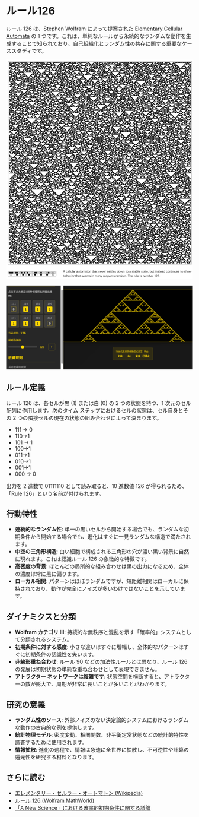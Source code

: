 # ルール126

ルール 126 は、Stephen Wolfram によって提案された [Elementary Cellular Automata](https://en.wikipedia.org/wiki/Elementary_cellular_auTomaton) の 1 つです。これは、単純なルールから永続的なランダムな動作を生成することで知られており、自己組織化とランダム性の共存に関する重要なケーススタディです。

![代替テキスト](../../images/rule-126/image.png)

![代替テキスト](../../images/rule-126/image-1.png)

## ルール定義

ルール 126 は、各セルが黒 (1) または白 (0) の 2 つの状態を持つ、1 次元のセル配列に作用します。次のタイム ステップにおけるセルの状態は、セル自身とその 2 つの隣接セルの現在の状態の組み合わせによって決まります。

- 111 → 0
- 110→1
- 101 → 1
- 100→1
- 011→1
- 010→1
- 001→1
- 000 → 0

出力を 2 進数で 01111110 として読み取ると、10 進数値 126 が得られるため、「Rule 126」という名前が付けられます。

## 行動特性

- **連続的なランダム性**: 単一の黒いセルから開始する場合でも、ランダムな初期条件から開始する場合でも、進化はすぐに一見ランダムな構造で満たされます。
- **中空の三角形構造**: 白い細胞で構成される三角形の穴が濃い黒い背景に自然に現れます。これは認識ルール 126 の象徴的な特徴です。
- **高密度の背景**: ほとんどの局所的な組み合わせは黒の出力になるため、全体の濃度は常に黒に偏ります。
- **ローカル相関**: パターンはほぼランダムですが、短距離相関はローカルに保持されており、動作が完全にノイズが多いわけではないことを示しています。

## ダイナミクスと分類

- **Wolfram カテゴリ III**: 持続的な無秩序と混乱を示す「確率的」システムとして分類されるシステム。
- **初期条件に対する感度**: 小さな違いはすぐに増幅し、全体的なパターンはすぐに初期条件の認識性を失います。
- **非線形重ね合わせ**: ルール 90 などの加法性ルールとは異なり、ルール 126 の発展は初期状態の単純な重ね合わせとして表現できません。
- **アトラクター ネットワークは複雑です**: 状態空間を横断すると、アトラクターの数が膨大で、周期が非常に長いことが多いことがわかります。

## 研究の意義

- **ランダム性のソース**: 外部ノイズのない決定論的システムにおけるランダムな動作の古典的な例を提供します。
- **統計物理モデル**: 密度変動、相関関数、非平衡定常状態などの統計的特性を調査するために使用されます。
- **情報拡散**: 進化の過程で、情報は急速に全世界に拡散し、不可逆性や計算の還元性を研究する材料となります。

## さらに読む

- [エレメンタリー・セルラー・オートマトン (Wikipedia)](https://en.wikipedia.org/wiki/Elementary_cellular_auTomaton)
- [ルール 126 (Wolfram MathWorld)](https://mathworld.wolfram.com/Rule126.html)
- [「A New Science」における確率的初期条件に関する議論](https://www.wolframscience.com/nksonline/section-6.2)